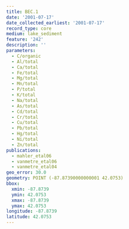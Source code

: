 ```yaml
---
title: BEC.1
date: '2001-07-17'
date_collected_earliest: '2001-07-17'
record_type: core
medium: lake_sediment
feature: '242'
description: ''
parameters:
  - C/organic
  - Al/total
  - Ca/total
  - Fe/total
  - Mg/total
  - Mn/total
  - P/total
  - K/total
  - Na/total
  - As/total
  - Cd/total
  - Cr/total
  - Cu/total
  - Pb/total
  - Hg/total
  - Ni/total
  - Zn/total
publications:
  - mahler_etal06
  - vanmetre_etal06
  - vanmetre_etal04
geo_error: 30.0
geometry: POINT (-87.87390000000001 42.0753)
bbox:
  xmin: -87.8739
  ymin: 42.0753
  xmax: -87.8739
  ymax: 42.0753
longitude: -87.8739
latitude: 42.0753
---
```

